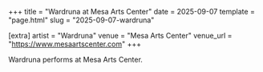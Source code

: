 +++
title = "Wardruna at Mesa Arts Center"
date = 2025-09-07
template = "page.html"
slug = "2025-09-07-wardruna"

[extra]
artist = "Wardruna"
venue = "Mesa Arts Center"
venue_url = "https://www.mesaartscenter.com"
+++

Wardruna performs at Mesa Arts Center.
